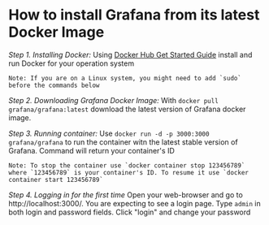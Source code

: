 # How to install Grafana from its latest Docker Image

*Step 1. Installing Docker:*
Using [Docker Hub Get Started Guide](https://docs.docker.com/get-started/) install and run Docker for your operation system

    Note: If you are on a Linux system, you might need to add `sudo` before the commands below

*Step 2. Downloading Grafana Docker Image:*
With `docker pull grafana/grafana:latest` download the latest version of Grafana docker image. 

*Step 3. Running container:*
Use `docker run -d -p 3000:3000 grafana/grafana` to run the container witn the latest stable version of Grafana. Command will return your container's ID

    Note: To stop the container use `docker container stop 123456789` where `123456789` is your container's ID. To resume it use `docker container start 123456789`

*Step 4. Logging in for the first time*
Open your web-browser and go to http://localhost:3000/. You are expecting to see a login page. Type `admin` in both login and password fields. Click "login" and change your password
